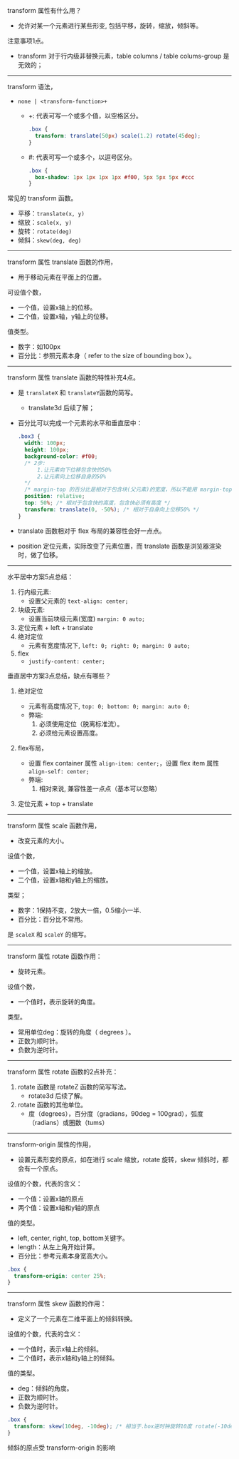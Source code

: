 transform 属性有什么用？

- 允许对某一个元素进行某些形变, 包括平移，旋转，缩放，倾斜等。

注意事项1点。

- transform 对于行内级非替换元素，table columns / table colums-group 是无效的；

-----

transform 语法，

- `none | <transform-function>+`
	
	- +: 代表可写一个或多个值，以空格区分。
	
	  ```css
	  .box {
	    transform: translate(50px) scale(1.2) rotate(45deg);
	  }
	  ```
	
	- #: 代表可写一个或多个，以逗号区分。
	
	  ```css
	  .box {
	    box-shadow: 1px 1px 1px 1px #f00, 5px 5px 5px #ccc
	  }
	  ```

常见的 transform 函数。

- 平移：`translate(x, y)`
- 缩放：`scale(x, y)`
- 旋转：`rotate(deg)`
- 倾斜：`skew(deg, deg)`

-----

transform 属性 translate 函数的作用，

- 用于移动元素在平面上的位置。

可设值个数，

- 一个值，设置x轴上的位移。
- 二个值，设置x轴，y轴上的位移。

值类型。

- 数字：如100px
- 百分比：参照元素本身（ refer to the size of bounding box ）。

-----

transform 属性 translate 函数的特性补充4点。
- 是 `translateX` 和 `translateY`函数的简写。

	- translate3d 后续了解；

- 百分比可以完成一个元素的水平和垂直居中：

  ```css
  .box3 {
    width: 100px;
    height: 100px;
    background-color: #f00;
    /* 2步:
        1.让元素向下位移包含快的50%
        2.让元素向上位移自身的50%
    */
    /* margin-top 的百分比是相对于包含块(父元素)的宽度，所以不能用 margin-top */
    position: relative;
    top: 50%; /* 相对于包含快的高度，包含快必须有高度 */
    transform: translate(0, -50%); /* 相对于自身向上位移50% */
  }
  ```
  
- translate 函数相对于 flex 布局的兼容性会好一点点。

- position 定位元素，实际改变了元素位置，而 translate 函数是浏览器渲染时，做了位移。

-----

水平居中方案5点总结：

1. 行内级元素:
	* 设置父元素的 `text-align: center;`
2. 块级元素:
	* 设置当前块级元素(宽度) `margin: 0 auto;`
3. 定位元素 + left + translate
4. 绝对定位
   - 元素有宽度情况下, `left: 0; right: 0; margin: 0 auto;`
5. flex
   - `justify-content: center;`

垂直居中方案3点总结，缺点有哪些？
1. 绝对定位
	* 元素有高度情况下, `top: 0; bottom: 0; margin: auto 0;`
	- 弊端:
		1. 必须使用定位（脱离标准流）。
		2. 必须给元素设置高度。
	
2. flex布局，

   - 设置 flex container 属性 `align-item: center;`，设置 flex item 属性 `align-self: center;`
   - 弊端:
      1. 相对来说, 兼容性差一点点（基本可以忽略）

3. 定位元素 + top + translate

-----

transform 属性 scale 函数作用，

- 改变元素的大小。

设值个数，

- 一个值，设置x轴上的缩放。
- 二个值，设置x轴和y轴上的缩放。

类型；
- 数字：1保持不变，2放大一倍，0.5缩小一半.
- 百分比：百分比不常用。

是 `scaleX` 和 `scaleY` 的缩写。

-----

transform 属性 rotate 函数作用：

- 旋转元素。

设值个数，

- 一个值时，表示旋转的角度。

类型。

- 常用单位deg：旋转的角度（ degrees ）。
- 正数为顺时针。
- 负数为逆时针。

-----

transform 属性 rotate 函数的2点补充：

1. rotate 函数是 rotateZ 函数的简写写法。
    - rotate3d 后续了解。
2. rotate 函数的其他单位。
    - 度（degrees），百分度（gradians，90deg = 100grad），弧度（radians）或圈数（tums）

-----

transform-origin 属性的作用，

- 设置元素形变的原点，如在进行 scale 缩放，rotate 旋转，skew 倾斜时，都会有一个原点。

设值的个数，代表的含义：

- 一个值：设置x轴的原点
- 两个值：设置x轴和y轴的原点

值的类型。

- left, center, right, top, bottom关键字。
- length：从左上角开始计算。
- 百分比：参考元素本身宽高大小。

```css
.box {
  transform-origin: center 25%;
}
```

-----

transform 属性 skew 函数的作用：

- 定义了一个元素在二维平面上的倾斜转换。

设值的个数，代表的含义：

- 一个值时，表示x轴上的倾斜。
- 二个值时，表示x轴和y轴上的倾斜。

值的类型。

- deg：倾斜的角度。
- 正数为顺时针。
- 负数为逆时针。

```css
.box {
  transform: skew(10deg, -10deg); /* 相当于.box逆时钟旋转10度 rotate(-10deg) */
}
```

倾斜的原点受 transform-origin 的影响

